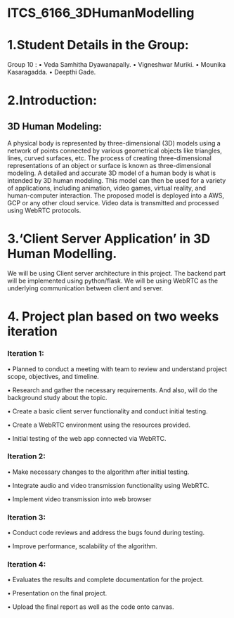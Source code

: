 # ITCS_6166_3DHumanModelling
# 1.Student Details in the Group:
Group 10 :
  •	Veda Samhitha Dyawanapally. 
  •	Vigneshwar Muriki.
  •	Mounika Kasaragadda.
  •	Deepthi Gade.

# 2.Introduction:
## 3D Human Modeling:
A physical body is represented by three-dimensional (3D) models using a network of points connected by various geometrical objects like triangles, lines, curved surfaces, etc. The process of creating three-dimensional representations of an object or surface is known as three-dimensional modeling. A detailed and accurate 3D model of a human body is what is intended by 3D human modeling. This model can then be used for a variety of applications, including animation, video games, virtual reality, and human-computer interaction.
The proposed model is deployed into a AWS, GCP or any other cloud service. Video data is transmitted and processed using WebRTC protocols.


# 3.‘Client Server Application’ in 3D Human Modelling.
We will be using Client server architecture in this project. The backend part will be implemented using python/flask. We will be using WebRTC as the underlying communication between client and server.
# 4. Project plan based on two weeks iteration 
### Iteration 1:

•	Planned to conduct a meeting with team to review and understand project scope, objectives, and timeline.

•	Research and gather the necessary requirements. And also, will do the background study about the topic.

•	Create a basic client server functionality and conduct initial testing.

•	Create a WebRTC environment using the resources provided.

•	Initial testing of the web app connected via WebRTC.

### Iteration 2:

•	Make necessary changes to the algorithm after initial testing.

•	Integrate audio and video transmission functionality using WebRTC.

•	Implement video transmission into web browser

### Iteration 3:

•	Conduct code reviews and address the bugs found during testing.

•	Improve performance, scalability of the algorithm.

### Iteration 4:

•	Evaluates the results and complete documentation for the project.

•	Presentation on the final project.

•	Upload the final report as well as the code onto canvas.

